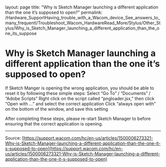 layout: page
title: "Why is Sketch Manager launching a different application than the one it’s supposed to open?"
permalink: /Hardware_SupportHaving_trouble_with_a_Wacom_device_See_answers_to_many_frequentl/Troubleshoot_Wacom_HardwareRead_More/Stylus/Other_Stylus/Why_is_Sketch_Manager_launching_a_different_application_than_the_one_its_suppose

# Why is Sketch Manager launching a different application than the one it’s supposed to open?

If Sketch Manger is opening the wrong application, you should be able to reset it by following these simple steps: Select “Go To” / “Documents” / “Adobe Scripts” Right click on the script called “pngloader.jsx,” then click “Open with …” and select the correct application Click “always open with” on the bottom of the window, and save this setting


After completing these steps, please re-start Sketch Manager to before ensuring that the correct application is opening.

---
Source: [https://support.wacom.com/hc/en-us/articles/1500006273321-Why-is-Sketch-Manager-launching-a-different-application-than-the-one-it-s-supposed-to-open](https://support.wacom.com/hc/en-us/articles/1500006273321-Why-is-Sketch-Manager-launching-a-different-application-than-the-one-it-s-supposed-to-open)
